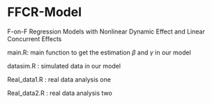# FFCR-Model
F-on-F Regression Models with Nonlinear Dynamic Effect and Linear Concurrent Effects

main.R: main function to get the estimation $\beta$ and $\gamma$ in our model

datasim.R : simulated data in our model

Real_data1.R : real data analysis one

Real_data2.R : real data analysis two

